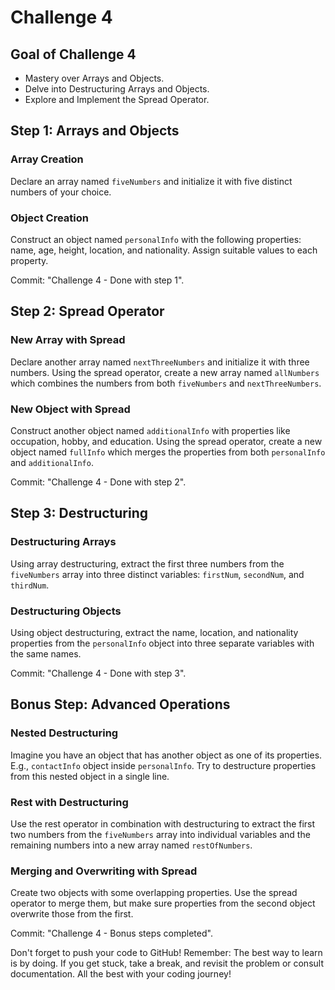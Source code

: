 
# Challenge 4
## Goal of Challenge 4

- Mastery over Arrays and Objects.
- Delve into Destructuring Arrays and Objects.
- Explore and Implement the Spread Operator.

## Step 1: Arrays and Objects

### Array Creation
Declare an array named `fiveNumbers` and initialize it with five distinct numbers of your choice.

### Object Creation
Construct an object named `personalInfo` with the following properties: name, age, height, location, and nationality. Assign suitable values to each property.

Commit: "Challenge 4 - Done with step 1".

## Step 2: Spread Operator

### New Array with Spread
Declare another array named `nextThreeNumbers` and initialize it with three numbers.
Using the spread operator, create a new array named `allNumbers` which combines the numbers from both `fiveNumbers` and `nextThreeNumbers`.

### New Object with Spread
Construct another object named `additionalInfo` with properties like occupation, hobby, and education.
Using the spread operator, create a new object named `fullInfo` which merges the properties from both `personalInfo` and `additionalInfo`.

Commit: "Challenge 4 - Done with step 2".

## Step 3: Destructuring

### Destructuring Arrays
Using array destructuring, extract the first three numbers from the `fiveNumbers` array into three distinct variables: `firstNum`, `secondNum`, and `thirdNum`.

### Destructuring Objects
Using object destructuring, extract the name, location, and nationality properties from the `personalInfo` object into three separate variables with the same names.

Commit: "Challenge 4 - Done with step 3".

## Bonus Step: Advanced Operations

### Nested Destructuring
Imagine you have an object that has another object as one of its properties. E.g., `contactInfo` object inside `personalInfo`. Try to destructure properties from this nested object in a single line.

### Rest with Destructuring
Use the rest operator in combination with destructuring to extract the first two numbers from the `fiveNumbers` array into individual variables and the remaining numbers into a new array named `restOfNumbers`.

### Merging and Overwriting with Spread
Create two objects with some overlapping properties. Use the spread operator to merge them, but make sure properties from the second object overwrite those from the first.

Commit: "Challenge 4 - Bonus steps completed".

Don't forget to push your code to GitHub!
Remember: The best way to learn is by doing. If you get stuck, take a break, and revisit the problem or consult documentation.
All the best with your coding journey!